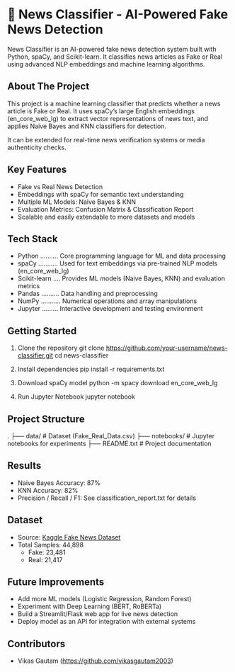 📰 News Classifier - AI-Powered Fake News Detection
===================================================

News Classifier is an AI-powered fake news detection system built with Python, spaCy, 
and Scikit-learn. It classifies news articles as Fake or Real using advanced NLP embeddings 
and machine learning algorithms.



About The Project
-----------------
This project is a machine learning classifier that predicts whether a news article is 
Fake or Real. It uses spaCy’s large English embeddings (en_core_web_lg) to extract 
vector representations of news text, and applies Naive Bayes and KNN classifiers for detection.  

It can be extended for real-time news verification systems or media authenticity checks.


Key Features
------------
- Fake vs Real News Detection
- Embeddings with spaCy for semantic text understanding
- Multiple ML Models: Naive Bayes & KNN
- Evaluation Metrics: Confusion Matrix & Classification Report
- Scalable and easily extendable to more datasets and models


Tech Stack
----------
- Python .......... Core programming language for ML and data processing
- spaCy ........... Used for text embeddings via pre-trained NLP models (en_core_web_lg)
- Scikit-learn .... Provides ML models (Naive Bayes, KNN) and evaluation metrics
- Pandas .......... Data handling and preprocessing
- NumPy ........... Numerical operations and array manipulations
- Jupyter ......... Interactive development and testing environment


Getting Started
---------------
1. Clone the repository
   git clone https://github.com/your-username/news-classifier.git
   cd news-classifier

2. Install dependencies
   pip install -r requirements.txt

3. Download spaCy model
   python -m spacy download en_core_web_lg

4. Run Jupyter Notebook
   jupyter notebook


Project Structure
-----------------
.
├── data/                # Dataset (Fake_Real_Data.csv)
├── notebooks/           # Jupyter notebooks for experiments
├── README.txt           # Project documentation



Results
-------
- Naive Bayes Accuracy: 87%
- KNN Accuracy: 82%
- Precision / Recall / F1: See classification_report.txt for details

Dataset
-------
- Source: [Kaggle Fake News Dataset](https://www.kaggle.com/c/fake-news)
- Total Samples: 44,898
   - Fake: 23,481
   - Real: 21,417

Future Improvements
-------------------
- Add more ML models (Logistic Regression, Random Forest)
- Experiment with Deep Learning (BERT, RoBERTa)
- Build a Streamlit/Flask web app for live news detection
- Deploy model as an API for integration with external systems

Contributors
------------
- Vikas Gautam (https://github.com/vikasgautam2003)

